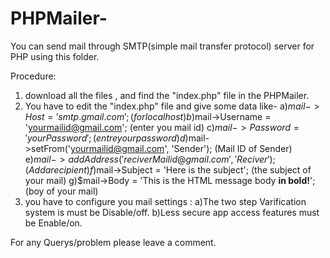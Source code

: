 # PHPMailer-
You can send mail through SMTP(simple mail transfer protocol) server for PHP using this folder.


Procedure:
1. download all the files , and find the "index.php" file in the PHPMailer.
2. You have to edit the "index.php" file and give some data like-
  a)$mail->Host = 'smtp.gmail.com';                                  (for localhost)
  b)$mail->Username = 'yourmailid@gmail.com';                        (enter you mail id)
  c)$mail->Password = 'yourPassword';                                (entre your password)
  d)$mail->setFrom('yourmailid@gmail.com', 'Sender');                (Mail ID of Sender)
  e)$mail->addAddress('reciverMailid@gmail.com', 'Reciver');         (Add a recipient)
  f)$mail->Subject = 'Here is the subject';                          (the subject of your mail)
  g)$mail->Body    = 'This is the HTML message body <b>in bold!</b>';(boy of your mail)
3. you have to configure you mail settings :
  a)The two step Varification system is must be Disable/off.
  b)Less secure app access features must be Enable/on.
  
  
For any Querys/problem please leave a comment.
